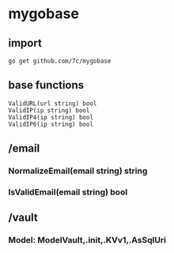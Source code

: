 # mygobase

## import
`go get github.com/7c/mygobase`



## base functions
```
ValidURL(url string) bool
ValidIP(ip string) bool 
ValidIP4(ip string) bool 
ValidIP6(ip string) bool 
```

## /email
### NormalizeEmail(email string) string
### IsValidEmail(email string) bool
## /vault
### Model: ModelVault,.init,.KVv1,.AsSqlUri
